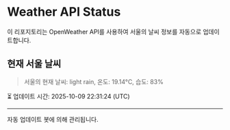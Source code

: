 
# Weather API Status

이 리포지토리는 OpenWeather API를 사용하여 서울의 날씨 정보를 자동으로 업데이트합니다.

## 현재 서울 날씨
> 서울의 현재 날씨: light rain, 온도: 19.14°C, 습도: 83%

⏳ 업데이트 시간: 2025-10-09 22:31:24 (UTC)

---
자동 업데이트 봇에 의해 관리됩니다.
